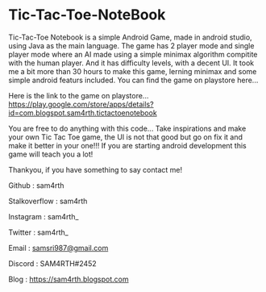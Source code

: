 # Tic-Tac-Toe-NoteBook
Tic-Tac-Toe Notebook is a simple Android Game, made in android studio, using Java as the main language. The game has 2 player mode and single player mode where an AI made using a simple minimax algorithm compitite with the human player. And it has difficulty levels, with a decent UI. It took me a bit more than 30 hours to make this game, lerning minimax and some simple android featurs included. You can find the game on playstore here... 

Here is the link to the game on playstore...
https://play.google.com/store/apps/details?id=com.blogspot.sam4rth.tictactoenotebook

You are free to do anything with this code... Take inspirations and make your own Tic Tac Toe game, the UI is not that good but go on fix it and make it better in your one!!!
If you are starting android development this game will teach you a lot!

Thankyou, if you have something to say contact me!

Github            : sam4rth

Stalkoverflow     : sam4rth

Instagram         : sam4rth_

Twitter           : sam4rth_

Email             : samsri987@gmail.com

Discord           : SAM4RTH#2452

Blog              : https://sam4rth.blogspot.com
